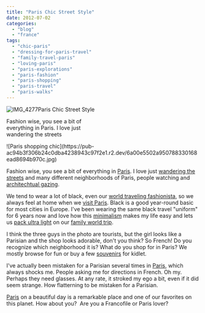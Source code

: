 ```yaml
---
title: "Paris Chic Street Style"
date: 2012-07-02
categories: 
  - "blog"
  - "france"
tags: 
  - "chic-paris"
  - "dressing-for-paris-travel"
  - "family-travel-paris"
  - "loving-paris"
  - "paris-explorations"
  - "paris-fashion"
  - "paris-shopping"
  - "paris-travel"
  - "paris-walks"
---
```


![IMG_4277](https://pub-ac94b3f306b24c0dba4238943c97f2e1.r2.dev/6a00e5502a95078833016304e2c2f3970d.jpg)Paris Chic Street Style

Fashion wise, you see a bit of  
everything in Paris. I love just  
wandering the streets

<!--more--> ![Paris shopping chic](https://pub-ac94b3f306b24c0dba4238943c97f2e1.r2.dev/6a00e5502a950788330168ead8694b970c.jpg)  
  
Fashion wise, you see a bit of everything in [Paris](http://soultravelers3new.local/2011/04/paris-france-travel-guide-by-mozart.html "Paris family guide"). I love just [wandering the streets](http://soultravelers3new.local/2012/05/paris-for-families-walking-the-left-bank.html "Paris for families, walking the streets with kids") and many different neighborhoods of Paris, people watching and [architechtual gazing](http://soultravelers3new.local/2011/03/-family-travel-paris-france-louvre-photo.html "Louvre at sunset architectural gazing").  
  
We tend to wear a lot of black, even our [world traveling fashionista](http://soultravelers3new.local/2009/05/how-to-be-a-world-traveling-fashionista.html "world traveling fashionista"), so we always feel at home when we [visit Paris](http://soultravelers3new.local/2011/08/paris-travel-with-kids.html "visit Paris with kids"). Black is a good year-round basic for most cities in Europe. I've been wearing the same black travel "uniform" for 6 years now and love how this [minimalism](http://soultravelers3new.local/2011/08/minimalist-living-family-travel-lifestyle-books.html "living a minimalist life with travel") makes my life easy and lets us [pack ultra light](http://soultravelers3new.local/2010/02/15-best-tips-for-family-friendly-travel-airplanes-airports-vacation-roadtrips-long-term-family-trave.html "pack ultra light") on our [family world trip](http://soultravelers3new.local/2010/04/around-the-world-family-travel-soultravelers3-digital-nomad-global-international-family-travel.html "around the world famly trip").  
  
I think the three guys in the photo are tourists, but the girl looks like a Parisian and the shop looks adorable, don't you think? So French! Do you recognize which neighborhood it is? What do you shop for in Paris? We mostly browse for fun or buy a few [souvenirs](http://soultravelers3new.local/2011/09/souvenirs-what-do-you-buy-.html "souvenirs") for kidlet.  
  
I've actually been mistaken for a Parisian several times in [Paris](http://soultravelers3new.local/2010/10/celebrating-in-paris-eiffel-tower-family-travel-adventures-abroad-birthdays-weddings-and-anniversari.html "Paris celebrations"), which always shocks me. People asking me for directions in French. Oh my. Perhaps they need glasses. At any rate, it stroked my ego a bit, even if it did seem strange. How flatterning to be mistaken for a Parisian.  
  
[Paris](http://soultravelers3new.local/2011/07/family-travel-paris-notre-dame-photo.html "Paris travel") on a beautiful day is a remarkable place and one of our favorites on this planet. How about you?  Are you a Francofile or Paris lover?
